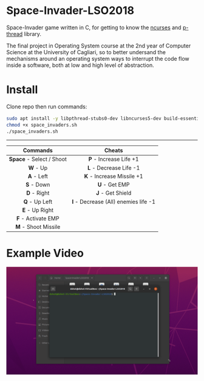 # Space-Invader-LSO2018

Space-Invader game written in C, for getting to know the [ncurses](https://invisible-island.net/ncurses/) and [p-thread](https://www.cs.cmu.edu/afs/cs/academic/class/15492-f07/www/pthreads.html) library.

The final project in Operating System course at the 2nd year of Computer Science at the University of Cagliari, so to better undersand the mechanisms around an operating system ways to interrupt the code flow inside a software, both at low and high level of abstraction.

# Install

Clone repo then run commands:

```bash
sudo apt install -y libpthread-stubs0-dev libncurses5-dev build-essential
chmod +x space_invaders.sh
./space_invaders.sh
```

------



|          Commands          |                 Cheats                 |
| :------------------------: | :------------------------------------: |
| **Space** - Select / Shoot |        **P** - Increase Life +1        |
|         **W** - Up         |        **L** - Decrease Life -1        |
|        **A** - Left        |      **K** - Increase Missile +1       |
|        **S** - Down        |            **U** - Get EMP             |
|       **D** - Right        |           **J** - Get Shield           |
|      **Q** - Up Left       | **I** - Decrease (All) enemies life -1 |
|      **E** - Up Right      |                                        |
|    **F** - Activate EMP    |                                        |
|   **M** - Shoot Missile    |                                        |

# Example Video

![example](README.assets/example.gif)